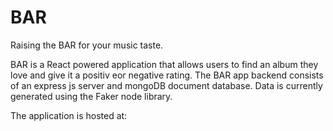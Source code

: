 # BAR 

Raising the BAR for your music taste.

BAR is a React powered application that allows users to find an album they love and give it a positiv eor negative rating. The BAR app backend consists of an express js server and mongoDB document database.
Data is currently generated using the Faker node library.


The application is hosted at: 

